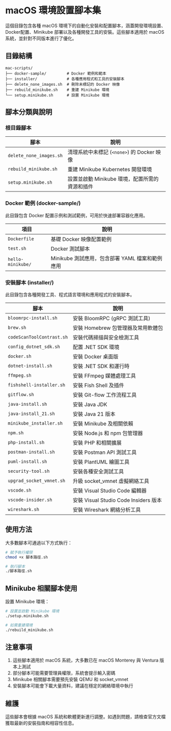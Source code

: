 # macOS 環境設置腳本集

這個目錄包含各種 macOS 環境下的自動化安裝和配置腳本，涵蓋開發環境設置、Docker配置、Minikube 部署以及各種開發工具的安裝。這些腳本適用於 macOS 系統，並針對不同版本進行了優化。

## 目錄結構

```
mac-scripts/
├── docker-sample/         # Docker 範例和範本
├── installer/             # 各種應用程式和工具的安裝腳本
├── delete_none_images.sh  # 刪除未標記的 Docker 映像
├── rebuild_minikube.sh    # 重建 Minikube 環境
└── setup.minikube.sh      # 設置 Minikube 環境
```

## 腳本分類與說明

### 根目錄腳本

| 腳本 | 說明 |
|------|------|
| `delete_none_images.sh` | 清理系統中未標記 (`<none>`) 的 Docker 映像 |
| `rebuild_minikube.sh` | 重建 Minikube Kubernetes 開發環境 |
| `setup.minikube.sh` | 設置並啟動 Minikube 環境，配置所需的資源和插件 |

### Docker 範例 (docker-sample/)

此目錄包含 Docker 配置示例和測試範例，可用於快速部署容器化應用。

| 項目 | 說明 |
|------|------|
| `Dockerfile` | 基礎 Docker 映像配置範例 |
| `test.sh` | Docker 測試腳本 |
| `hello-minikube/` | Minikube 測試應用，包含部署 YAML 檔案和範例應用 |

### 安裝腳本 (installer/)

此目錄包含各種開發工具、程式語言環境和應用程式的安裝腳本。

| 腳本 | 說明 |
|------|------|
| `bloomrpc-install.sh` | 安裝 BloomRPC (gRPC 測試工具) |
| `brew.sh` | 安裝 Homebrew 包管理器及常用軟體包 |
| `codeScanToolContrast.sh` | 安裝代碼掃描與安全檢測工具 |
| `config_dotnet_sdk.sh` | 配置 .NET SDK 環境 |
| `docker.sh` | 安裝 Docker 桌面版 |
| `dotnet-install.sh` | 安裝 .NET SDK 和運行時 |
| `ffmpeg.sh` | 安裝 FFmpeg 媒體處理工具 |
| `fishshell-installer.sh` | 安裝 Fish Shell 及插件 |
| `gitflow.sh` | 安裝 Git-flow 工作流程工具 |
| `java-install.sh` | 安裝 Java JDK |
| `java-install_21.sh` | 安裝 Java 21 版本 |
| `minikube_installer.sh` | 安裝 Minikube 及相關依賴 |
| `npm.sh` | 安裝 Node.js 和 npm 包管理器 |
| `php-install.sh` | 安裝 PHP 和相關擴展 |
| `postman-install.sh` | 安裝 Postman API 測試工具 |
| `puml-install.sh` | 安裝 PlantUML 繪圖工具 |
| `security-tool.sh` | 安裝各種安全測試工具 |
| `upgrad_socket_vmnet.sh` | 升級 socket_vmnet 虛擬網絡工具 |
| `vscode.sh` | 安裝 Visual Studio Code 編輯器 |
| `vscode-insider.sh` | 安裝 Visual Studio Code Insiders 版本 |
| `wireshark.sh` | 安裝 Wireshark 網絡分析工具 |

## 使用方法

大多數腳本可通過以下方式執行：

```bash
# 賦予執行權限
chmod +x 腳本路徑.sh

# 執行腳本
./腳本路徑.sh
```

## Minikube 相關腳本使用

設置 Minikube 環境：

```bash
# 設置並啟動 Minikube 環境
./setup.minikube.sh

# 如需重建環境
./rebuild_minikube.sh
```

## 注意事項

1. 這些腳本適用於 macOS 系統，大多數已在 macOS Monterey 與 Ventura 版本上測試
2. 部分腳本可能需要管理員權限，系統會提示輸入密碼
3. Minikube 相關腳本需要預先安裝 QEMU 和 socket_vmnet
4. 安裝腳本可能會下載大量資料，建議在穩定的網絡環境中執行

## 維護

這些腳本會根據 macOS 系統和軟體更新進行調整。如遇到問題，請檢查官方文檔獲取最新的安裝指南和相容性信息。